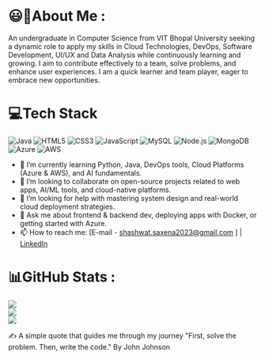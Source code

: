 # 😃💫About Me :
An undergraduate in Computer Science from VIT Bhopal University seeking a dynamic role to apply my skills in Cloud Technologies, DevOps, Software Development, UI/UX and Data Analysis while continuously learning and growing. I aim to contribute effectively to a team, solve problems, and enhance user experiences. I am a quick learner and team player, eager to embrace new opportunities.

# 💻Tech Stack
  ![Java](https://img.shields.io/badge/java-%23ED8B00.svg?style=for-the-badge&logo=java&logoColor=white) ![HTML5](https://img.shields.io/badge/html5-%23E34F26.svg?style=for-the-badge&logo=html5&logoColor=white) ![CSS3](https://img.shields.io/badge/css3-%231572B6.svg?style=for-the-badge&logo=css3&logoColor=white)  ![JavaScript](https://img.shields.io/badge/javascript-%23323330.svg?style=for-the-badge&logo=javascript&logoColor=%23F7DF1E) ![MySQL](https://img.shields.io/badge/mysql-%2300f.svg?style=for-the-badge&logo=mysql&logoColor=white) ![Node.js](https://img.shields.io/badge/-Nodejs-663399?logo=Node.js&logoColor=white&style=flat-square) ![MongoDB](https://img.shields.io/badge/mongodb-_8D4E.svg?style=for-the-badge&logo=mongodb&logoColor=white) ![Azure](https://img.shields.io/badge/Azure-darkgreen) ![AWS](https://img.shields.io/badge/AWS-red
)


- 🌱 I’m currently learning Python, Java, DevOps tools, Cloud Platforms (Azure & AWS), and AI fundamentals.
- 👯 I’m looking to collaborate on open-source projects related to web apps, AI/ML tools, and cloud-native platforms.
- 🤔 I’m looking for help with mastering system design and real-world cloud deployment strategies.
- 💬 Ask me about frontend & backend dev, deploying apps with Docker, or getting started with Azure.
- 📫 How to reach me: [E-mail - shashwat.saxena2023@gmail.com ] | [LinkedIn](https://www.linkedin.com/in/shashwat-saxena12/)  


# 📊GitHub Stats :
![](https://github-readme-stats.vercel.app/api?username=S-hashwat&theme=radical&hide_border=false&include_all_commits=false&count_private=false)<br/>
![](https://github-readme-streak-stats.herokuapp.com/?user=S-hashwat&theme=radical&hide_border=false)<br/>
![](https://github-readme-stats.vercel.app/api/top-langs/?username=S-hashwat&theme=radical&hide_border=false&include_all_commits=false&count_private=false&layout=compact)


✍️ A simple quote that guides me through my journey "First, solve the problem. Then, write the code."  By John Johnson
                                           
  
